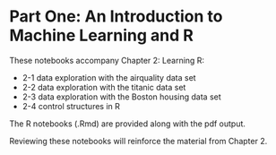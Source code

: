 # Part One: An Introduction to Machine Learning and R

These notebooks accompany Chapter 2: Learning R:

* 2-1 data exploration with the airquality data set
* 2-2 data exploration with the titanic data set
* 2-3 data exploration with the Boston housing data set
* 2-4 control structures in R

The R notebooks (.Rmd) are provided along with the pdf output.

Reviewing these notebooks will reinforce the material from Chapter 2. 
